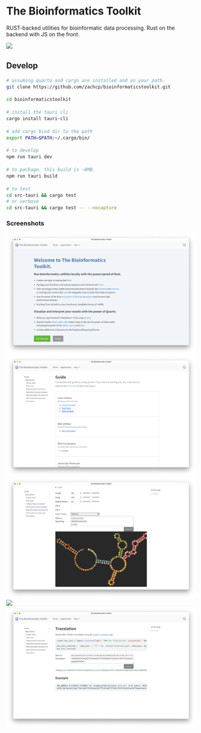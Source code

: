 # The Bioinformatics Toolkit

RUST-backed utilities for bioinformatic data processing. Rust on the backend with JS on the front.

![](src-tauri-icons/Square142x142Logo.png)


## Develop

```sh
# assuming quarto and cargo are installed and on your path.
git clone https://github.com/zachcp/bioinformaticstoolkit.git

cd bioinformaticstoolkit

# install the tauri cli
cargo install tauri-cli

# add cargo bind dir to the path
export PATH=$PATH:~/.cargo/bin/

# to develop
npm run tauri dev

# to package. this build is ~8MB.
npm run tauri build

# to test
cd src-tauri && cargo test
# or verbose
cd src-tauri && cargo test -- --nocapture

```

### Screenshots

![](images/intro.png)
![](images/guide.png)
![](images/rna.png)
![](images/fasta_histogram)
![](images/translation.png)
